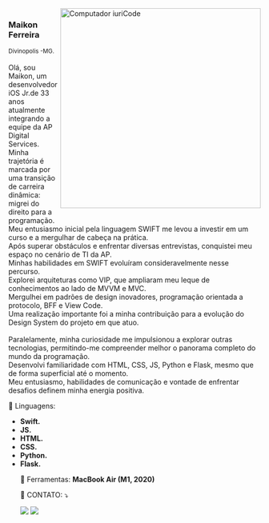 <img src="https://raw.githubusercontent.com/MicaelliMedeiros/micaellimedeiros/master/image/computer-illustration.png" min-width="400px" max-width="400px" width="400px" align="right" alt="Computador iuriCode">

<p align="left"> 
 <h3>Maikon Ferreira</h3>
 <small>Divinopolis -MG.</small>
</br>
</br>
  Olá, sou Maikon, um desenvolvedor iOS Jr.de 33 anos atualmente integrando a equipe da AP Digital Services.</br>
Minha trajetória é marcada por uma transição de carreira dinâmica: migrei do direito para a programação.</br> 
Meu entusiasmo inicial pela linguagem SWIFT me levou a investir em um curso e a mergulhar de cabeça na prática.</br> 
Após superar obstáculos e enfrentar diversas entrevistas, conquistei meu espaço no cenário de TI da AP.</br>
  Minhas habilidades em SWIFT evoluíram consideravelmente nesse percurso.</br> 
Explorei arquiteturas como VIP, que ampliaram meu leque de conhecimentos ao lado de MVVM e MVC.</br>
Mergulhei em padrões de design inovadores, programação orientada a protocolo, BFF e View Code.</br>
Uma realização importante foi a minha contribuição para a evolução do Design System do projeto em que atuo.</br>
</br>  
  Paralelamente, minha curiosidade me impulsionou a explorar outras tecnologias, permitindo-me compreender melhor o panorama completo do mundo da programação.</br>
Desenvolvi familiaridade com HTML, CSS, JS, Python e Flask, mesmo que de forma superficial até o momento.</br>
Meu entusiasmo, habilidades de comunicação e vontade de enfrentar desafios definem minha energia positiva.</p>
</p>

<p align="left">
  🦄 Linguagens: 
     <ul>
          <li><strong>Swift.</strong></li>
          <li><strong>JS.</strong></li>
          <li><strong>HTML.</strong></li>
          <li><strong>CSS.</strong></li>
          <li><strong>Python.</strong></li>
          <li><strong>Flask.</strong></li>
</p>

<p align="left">
  💼 Ferramentas: <strong>MacBook Air (M1, 2020)</strong>
</p>

<p align="left">
  💌 CONTATO: ⤵️


</p>

<p align="left">
  <a href="https://www.linkedin.com/in/maikonferreiradev" alt="Linkedin">
  <img src="https://img.shields.io/badge/-Linkedin-0e76a8?style=flat-square&logo=Linkedin&logoColor=white"/></a>

  <a href="https://acesse.one/FtjR2" alt="WhatsApp">
  <img src="https://img.shields.io/badge/-WhatsApp-25d366?style=flat-square&labelColor=25d366&logo=whatsapp&logoColor=white&link=WPP AQUI"/></a>
</p>  
